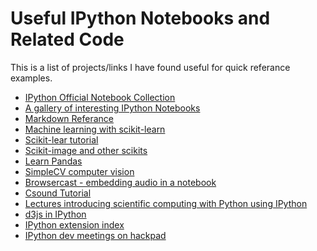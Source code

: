 Useful IPython Notebooks and Related Code
========================

This is a list of projects/links I have found useful for quick referance examples.

* [IPython Official Notebook Collection](https://github.com/ipython/ipython/tree/master/examples/notebooks#a-collection-of-notebooks-for-using-ipython-effectively)
* [A gallery of interesting IPython Notebooks](https://github.com/ipython/ipython/wiki/A-gallery-of-interesting-IPython-Notebooks)
* [Markdown Referance](http://daringfireball.net/projects/markdown/)
* [Machine learning with scikit-learn](http://scikit-learn.org/stable/)
* [Scikit-lear tutorial](https://github.com/amueller/tutorial_ml_gkbionics#tutorial_ml_gkbionics)
* [Scikit-image and other scikits](http://scikits.scipy.org/scikits)
* [Learn Pandas](https://bitbucket.org/hrojas/learn-pandas)
* [SimpleCV computer vision](http://www.reddit.com/r/IPython/comments/1e4ojm/simplecv_computer_vision_tutorial_using_ipython/)
* [Browsercast - embedding audio in a notebook](https://github.com/wolever/browsercast)
* [Csound Tutorial](http://nbviewer.ipython.org/5535792)
* [Lectures introducing scientific computing with Python using IPython](https://github.com/jrjohansson/scientific-python-lectures#lectures-on-scientific-computing-with-python)
* [d3js in IPython](http://nbviewer.ipython.org/4484816/ipyD3sample.ipynb)
* [IPython extension index](https://github.com/ipython/ipython/wiki/Extensions-Index)
* [IPython dev meetings on hackpad](https://hackpad.com/IPython-dev-meetings-6wTSjJt7TZK)
